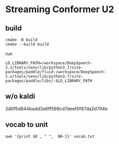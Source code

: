 # Streaming Conformer U2

## build

```
cmake -B build
cmake --build build
```

run

```
LD_LIBRARY_PATH=/workspace/DeepSpeech-2.x/tools/venv/lib/python3.7/site-packages/paddle/fluid:/workspace/DeepSpeech-2.x/tools/venv/lib/python3.7/site-packages/paddle/libs/:$LD_LIBRARY_PATH
```


## w/o kaldi
2d0f5d844badd3a6ff569cd7deef0f87da2d794e


## vocab to unit

```
awk '{print $0 , " ",  NR-1}' vocab.txt 
```
